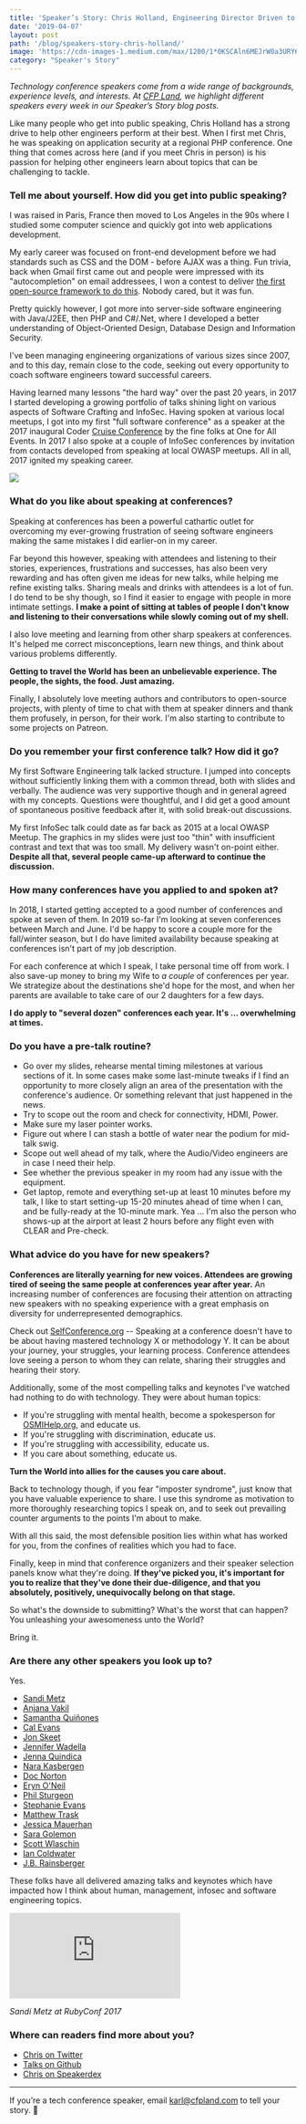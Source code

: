 ```yaml
---
title: 'Speaker’s Story: Chris Holland, Engineering Director Driven to Empower Others'
date: '2019-04-07'
layout: post
path: '/blog/speakers-story-chris-holland/'
image: 'https://cdn-images-1.medium.com/max/1200/1*0KSCAln6MEJrW0a3URY6ow.jpeg'
category: "Speaker's Story"
---
```


_Technology conference speakers come from a wide range of backgrounds,
experience levels, and interests. At [CFP Land](https://www.cfpland.com/), we
highlight different speakers every week in our Speaker’s Story blog posts._

Like many people who get into public speaking, Chris Holland has a strong drive to help other engineers perform at their best. When I first met Chris, he was speaking on application security at a regional PHP conference. One thing that comes across here (and if you meet Chris in person) is his passion for helping other engineers learn about topics that can be challenging to tackle.

<!--more-->

### Tell me about yourself. How did you get into public speaking?

I was raised in Paris, France then moved to Los Angeles in the 90s where I studied some computer science and quickly got into web applications development.

My early career was focused on front-end development before we had standards such as CSS and the DOM - before AJAX was a thing. Fun trivia, back when Gmail first came out and people were impressed with its "autocompletion" on email addressees, I won a contest to deliver [the first open-source framework to do this](http://wick.sourceforge.net/). Nobody cared, but it was fun.

Pretty quickly however, I got more into server-side software engineering with Java/J2EE, then PHP and C#/.Net, where I developed a better understanding of Object-Oriented Design, Database Design and Information Security.

I've been managing engineering organizations of various sizes since 2007, and to this day, remain close to the code, seeking out every opportunity to coach software engineers toward successful careers.

Having learned many lessons "the hard way" over the past 20 years, in 2017 I started developing a growing portfolio of talks shining light on various aspects of Software Crafting and InfoSec. Having spoken at various local meetups, I got into my first "full software conference" as a speaker at the 2017 inaugural Coder [Cruise Conference](https://www.codercruise.com) by the fine folks at One for All Events. In 2017 I also spoke at a couple of InfoSec conferences by invitation from contacts developed from speaking at local OWASP meetups. All in all, 2017 ignited my speaking career.

<img src="https://i.imgur.com/eEzegV6.jpg" class="center" />

### What do you like about speaking at conferences?

Speaking at conferences has been a powerful cathartic outlet for overcoming my ever-growing frustration of seeing software engineers making the same mistakes I did earlier-on in my career.

Far beyond this however, speaking with attendees and listening to their stories, experiences, frustrations and successes, has also been very rewarding and has often given me ideas for new talks, while helping me refine existing talks. Sharing meals and drinks with attendees is a lot of fun. I do tend to be shy though, so I find it easier to engage with people in more intimate settings. **I make a point of sitting at tables of people I don't know and listening to their conversations while slowly coming out of my shell.**

I also love meeting and learning from other sharp speakers at conferences. It's helped me correct misconceptions, learn new things, and think about various problems differently.

**Getting to travel the World has been an unbelievable experience. The people, the sights, the food. Just amazing.**

Finally, I absolutely love meeting authors and contributors to open-source projects, with plenty of time to chat with them at speaker dinners and thank them profusely, in person, for their work. I'm also starting to contribute to some projects on Patreon.

### Do you remember your first conference talk? How did it go?

My first Software Engineering talk lacked structure. I jumped into concepts without sufficiently linking them with a common thread, both with slides and verbally. The audience was very supportive though and in general agreed with my concepts. Questions were thoughtful, and I did get a good amount of spontaneous positive feedback after it, with solid break-out discussions.

My first InfoSec talk could date as far back as 2015 at a local OWASP Meetup. The graphics in my slides were just too "thin" with insufficient contrast and text that was too small. My delivery wasn't on-point either. **Despite all that, several people came-up afterward to continue the discussion.**

### How many conferences have you applied to and spoken at?

In 2018, I started getting accepted to a good number of conferences and spoke at seven of them. In 2019 so-far I'm looking at seven conferences between March and June. I'd be happy to score a couple more for the fall/winter season, but I do have limited availability because speaking at conferences isn't part of my job description.

For each conference at which I speak, I take personal time off from work. I also save-up money to bring my Wife to _a couple_ of conferences per year. We strategize about the destinations she'd hope for the most, and when her parents are available to take care of our 2 daughters for a few days.

**I do apply to "several dozen" conferences each year. It's ... overwhelming at times.**

### Do you have a pre-talk routine?

- Go over my slides, rehearse mental timing milestones at various sections of it. In some cases make some last-minute tweaks if I find an opportunity to more closely align an area of the presentation with the conference's audience. Or something relevant that just happened in the news.
- Try to scope out the room and check for connectivity, HDMI, Power.
- Make sure my laser pointer works.
- Figure out where I can stash a bottle of water near the podium for mid-talk swig.
- Scope out well ahead of my talk, where the Audio/Video engineers are in case I need their help.
- See whether the previous speaker in my room had any issue with the equipment.
- Get laptop, remote and everything set-up at least 10 minutes before my talk, I like to start setting-up 15-20 minutes ahead of time when I can, and be fully-ready at the 10-minute mark. Yea ... I'm also the person who shows-up at the airport at least 2 hours before any flight even with CLEAR and Pre-check.

### What advice do you have for new speakers?

**Conferences are literally yearning for new voices. Attendees are growing tired of seeing the same people at conferences year after year.** An increasing number of conferences are focusing their attention on attracting new speakers with no speaking experience with a great emphasis on diversity for underrepresented demographics.

Check out [SelfConference.org](http://selfconference.org) -- Speaking at a conference doesn't have to be about having mastered technology X or methodology Y. It can be about your journey, your struggles, your learning process. Conference attendees love seeing a person to whom they can relate, sharing their struggles and hearing their story.

Additionally, some of the most compelling talks and keynotes I've watched had nothing to do with technology. They were about human topics:

- If you're struggling with mental health, become a spokesperson for [OSMIHelp.org](https://osmihelp.org/), and educate us.
- If you're struggling with discrimination, educate us.
- If you're struggling with accessibility, educate us.
- If you care about something, educate us.

**Turn the World into allies for the causes you care about.**

Back to technology though, if you fear "imposter syndrome", just know that you have valuable experience to share. I use this syndrome as motivation to more thoroughly researching topics I speak on, and to seek out prevailing counter arguments to the points I'm about to make.

With all this said, the most defensible position lies within what has worked for you, from the confines of realities which you had to face.

Finally, keep in mind that conference organizers and their speaker selection panels know what they're doing. **If they've picked you, it's important for you to realize that they've done their due-diligence, and that you absolutely, positively, unequivocally belong on that stage.**

So what's the downside to submitting? What's the worst that can happen? You unleashing your awesomeness unto the World?

Bring it.

### Are there any other speakers you look up to?

Yes.

- [Sandi Metz](https://www.sandimetz.com)
- [Anjana Vakil](https://twitter.com/anjanavakil)
- [Samantha Quiñones](https://twitter.com/ieatkillerbees)
- [Cal Evans](https://twitter.com/CalEvans)
- [Jon Skeet](https://twitter.com/jonskeet)
- [Jennifer Wadella](https://twitter.com/likeOMGitsFEDAY)
- [Jenna Quindica](http://jenna.io)
- [Nara Kasbergen](https://twitter.com/xiehan)
- [Doc Norton](http://docondev.com)
- [Eryn O'Neil](https://twitter.com/eryno)
- [Phil Sturgeon](https://twitter.com/philsturgeon)
- [Stephanie Evans](https://twitter.com/HMSEvans)
- [Matthew Trask](https://twitter.com/matthewtrask)
- [Jessica Mauerhan](https://twitter.com/JessicaMauerhan)
- [Sara Golemon](https://twitter.com/saramg)
- [Scott Wlaschin](https://fsharpforfunandprofit.com)
- [Ian Coldwater](https://twitter.com/IanColdwater)
- [J.B. Rainsberger](https://www.jbrains.ca)

These folks have all delivered amazing talks and keynotes which have impacted how I think about human, management, infosec and software engineering topics.

<div class='embed-container'><iframe src='https://www.youtube.com/embed/VzWLGMtXflg' frameborder='0' allowfullscreen></iframe></div>

_Sandi Metz at RubyConf 2017_

### Where can readers find more about you?

- [Chris on Twitter](http://twitter.com/chrisholland)
- [Talks on Github](https://github.com/elchris/speaking)
- [Chris on Speakerdex](https://speakerdex.co/chrisholland)

---

If you’re a tech conference speaker, email karl@cfpland.com to tell your story. 💌

